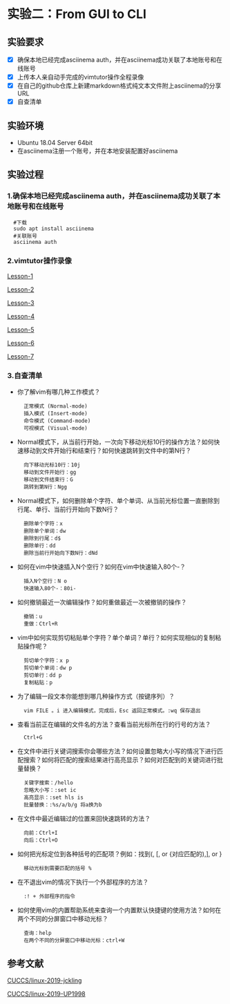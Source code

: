 # 实验二：From GUI to CLI

## 实验要求

- [x] 确保本地已经完成asciinema auth，并在asciinema成功关联了本地账号和在线账号
- [x] 上传本人亲自动手完成的vimtutor操作全程录像
- [x] 在自己的github仓库上新建markdown格式纯文本文件附上asciinema的分享URL
- [x] 自查清单

## 实验环境
- Ubuntu 18.04 Server 64bit
- 在asciinema注册一个账号，并在本地安装配置好asciinema

## 实验过程

### 1.确保本地已经完成asciinema auth，并在asciinema成功关联了本地账号和在线账号

      #下载
	  sudo apt install asciinema
	  #关联账号
	  asciinema auth
	  
### 2.vimtutor操作录像

 [Lesson-1](https://asciinema.org/a/I0ROnCcsUBTCkZuVmWj5xC6WE)
 
 [Lesson-2](https://asciinema.org/a/q8x36CtzX6ax9CLZxu3i8IRWR)
 
 [Lesson-3](https://asciinema.org/a/uIbEDAVJQsmgF4BEY7IazR2J9)
 
 [Lesson-4](https://asciinema.org/a/2c4POdzmLMN4w4mIfO0A1sIHX)
 
 [Lesson-5](https://asciinema.org/a/IjCBjNPUUrE5jaVnS7VLKbP98)
 
 [Lesson-6](https://asciinema.org/a/k5y22D0B0aBC3CkrMnFjbKiE9)
 
 [Lesson-7](https://asciinema.org/a/MpdcIbAeTJVfqpePLJcS6Gzpj)

### 3.自查清单

- 你了解vim有哪几种工作模式？

		正常模式 (Normal-mode)
		插入模式 (Insert-mode)
		命令模式 (Command-mode)
		可视模式 (Visual-mode)

- Normal模式下，从当前行开始，一次向下移动光标10行的操作方法？如何快速移动到文件开始行和结束行？如何快速跳转到文件中的第N行？

		向下移动光标10行：10j
		移动到文件开始行：gg
		移动到文件结束行：G
		跳转到第N行：Ngg

- Normal模式下，如何删除单个字符、单个单词、从当前光标位置一直删除到行尾、单行、当前行开始向下数N行？

		删除单个字符：x
		删除单个单词：dw
		删除到行尾：d$
		删除单行：dd
		删除当前行开始向下数N行：dNd


- 如何在vim中快速插入N个空行？如何在vim中快速输入80个-？

		插入N个空行：N o
		快速输入80个-：80i-

- 如何撤销最近一次编辑操作？如何重做最近一次被撤销的操作？

		撤销：u
		重做：Ctrl+R


- vim中如何实现剪切粘贴单个字符？单个单词？单行？如何实现相似的复制粘贴操作呢？

		剪切单个字符：x p
		剪切单个单词：dw p
		剪切单行：dd p
		复制粘贴：p

- 为了编辑一段文本你能想到哪几种操作方式（按键序列）？

		vim FILE 。i 进入编辑模式，完成后，Esc 返回正常模式。:wq 保存退出

- 查看当前正在编辑的文件名的方法？查看当前光标所在行的行号的方法？

		Ctrl+G

- 在文件中进行关键词搜索你会哪些方法？如何设置忽略大小写的情况下进行匹配搜索？如何将匹配的搜索结果进行高亮显示？如何对匹配到的关键词进行批量替换？

		关键字搜索：/hello
		忽略大小写：:set ic
		高亮显示：:set hls is
		批量替换：:%s/a/b/g 将a换为b

- 在文件中最近编辑过的位置来回快速跳转的方法？

		向前：Ctrl+I
		向后：Ctrl+O

- 如何把光标定位到各种括号的匹配项？例如：找到(, [, or {对应匹配的),], or }

		移动光标到需要匹配的括号 %

- 在不退出vim的情况下执行一个外部程序的方法？

		:! + 外部程序的指令

- 如何使用vim的内置帮助系统来查询一个内置默认快捷键的使用方法？如何在两个不同的分屏窗口中移动光标？

		查询：help
		在两个不同的分屏窗口中移动光标：ctrl+W


## 参考文献

[CUCCS/linux-2019-jckling](https://github.com/CUCCS/linux-2019-jckling/tree/0x02/0x02#lesson-1)

[CUCCS/linux-2019-UP1998](https://github.com/CUCCS/linux-2019-UP1998/blob/linux_02/linux-2/linux-2.md)
